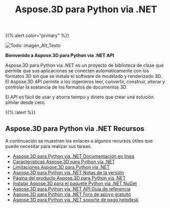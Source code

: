 ﻿---
title: Aspose.3D para Python via .NET
type: docs
description: Aspose.3D para Python via .NET es un proyecto de biblioteca de clase que permite que sus aplicaciones se conecten automáticamente con los formatos 3D sin que se instale el software de modelado y renderizado 3D. El Aspose.3D API permite a los ingenieros leer, convertir, construir, alterar y controlar la sustancia de los formatos de documentos 3D.
weight: 30
url: /es/python-net/
is_root: true
---
{{% alert color="primary" %}}

![Todo: imagen_Alt_Texto](home_1.png)

**Bienvenido a Aspose.3D para Python via .NET API**

Aspose.3D para Python via .NET es un proyecto de biblioteca de clase que permite que sus aplicaciones se conecten automáticamente con los formatos 3D sin que se instale el software de modelado y renderizado 3D. El Aspose.3D API permite a los ingenieros leer, convertir, construir, alterar y controlar la sustancia de los formatos de documentos 3D.

El API es fácil de usar y ahorra tiempo y dinero que crear una solución similar desde cero.

{{% /alert %}}
## **Aspose.3D para Python via .NET Recursos**
A continuación se muestran los enlaces a algunos recursos útiles que puede necesitar para realizar sus tareas.

- [Aspose.3D para Python via .NET Documentación en línea](/3d/es/python-net/)
- [Características Aspose.3D para Python via .NET](/3d/es/python-net/product-overview/#productoverview-richfeatures)
- [Limitaciones Aspose.3D para Python via .NET](/3d/es/python-net/installation/#installation-systemrequirements)
- [Aspose.3D para Python via .NET Notas de la versión](https://releases.aspose.com/es/3d/python-net/release-notes/)
- [Página del producto Aspose.3D para Python via .NET](https://products.aspose.com/3d/python-net/)
- [Instalar Aspose.3D para el paquete Python via .NET NuGet](https://www.nuget.org/packages/Aspose.3D/)
- [Aspose.3D para Python via .NET API Guía de referencia](https://reference.aspose.com/3d/net)
- [Aspose.3D para Python via .NET Foro de apoyo gratuito](https://forum.aspose.com/c/3d/18)
- [Aspose.3D para Python via .NET soporte de pago helpdesk](https://helpdesk.aspose.com/)
